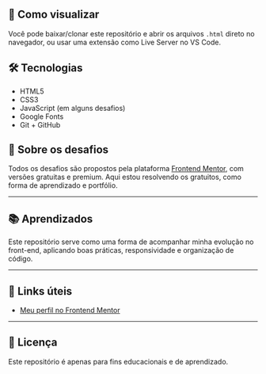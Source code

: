 ## 🚀 Como visualizar

Você pode baixar/clonar este repositório e abrir os arquivos `.html` direto no navegador, ou usar uma extensão como Live Server no VS Code.

## 🛠 Tecnologias

- HTML5
- CSS3
- JavaScript (em alguns desafios)
- Google Fonts
- Git + GitHub

## 📌 Sobre os desafios

Todos os desafios são propostos pela plataforma [Frontend Mentor](https://www.frontendmentor.io/challenges), com versões gratuitas e premium. Aqui estou resolvendo os gratuitos, como forma de aprendizado e portfólio.

---

## 📚 Aprendizados

Este repositório serve como uma forma de acompanhar minha evolução no front-end, aplicando boas práticas, responsividade e organização de código.

---

## 🔗 Links úteis

- [Meu perfil no Frontend Mentor](https://www.frontendmentor.io/profile/angelinahc)

---

## 📄 Licença

Este repositório é apenas para fins educacionais e de aprendizado.
